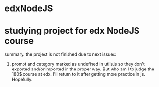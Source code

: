 # edxNodeJS
# studying project for edx NodeJS course
summary: the project is not finished due to next issues:
1. prompt and category marked as undefined in utils.js
so they don't exported and/or imported in the proper way.
But who am I to judge the 180$ course at edx.
I'll return to it after getting more practice in js. Hopefully.  